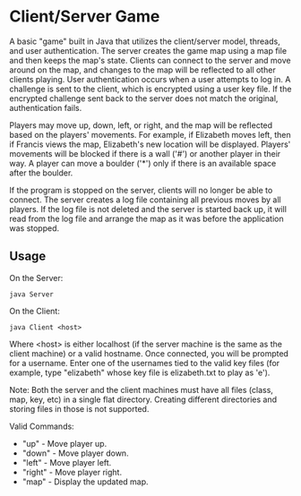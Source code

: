 # Client/Server Game
A basic "game" built in Java that utilizes the client/server model, threads, and user authentication. The server creates the game map using a map file and then keeps the map's state. Clients can connect to the server and move around on the map, and changes to the map will be reflected to all other clients playing. User authentication occurs when a user attempts to log in. A challenge is sent to the client, which is encrypted using a user key file. If the encrypted challenge sent back to the server does not match the original, authentication fails.

Players may move up, down, left, or right, and the map will be reflected based on the players' movements. For example, if Elizabeth moves left, then if Francis views the map, Elizabeth's new location will be displayed. Players' movements will be blocked if there is a wall ('#') or another player in their way. A player can move a boulder ('*') only if there is an available space after the boulder.

If the program is stopped on the server, clients will no longer be able to connect. The server creates a log file containing all previous moves by all players. If the log file is not deleted and the server is started back up, it will read from the log file and arrange the map as it was before the application was stopped.
  
## Usage
On the Server:
```
java Server
```
On the Client:
```
java Client <host>
```
Where \<host\> is either localhost (if the server machine is the same as the client machine) or a valid hostname.
Once connected, you will be prompted for a username. Enter one of the usernames tied to the valid key files (for example, type "elizabeth" whose key file is elizabeth.txt to play as 'e').

Note: Both the server and the client machines must have all files (class, map, key, etc) in a single flat directory. Creating different directories and storing files in those is not supported. 

Valid Commands:
* "up" - Move player up.
* "down" - Move player down.
* "left" - Move player left.
* "right" - Move player right.
* "map" - Display the updated map.
